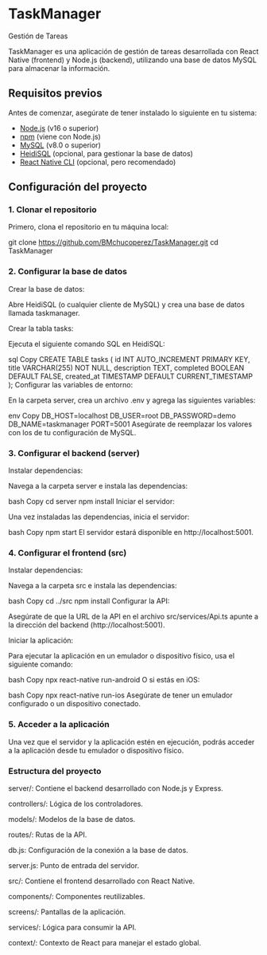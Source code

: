 # TaskManager
Gestión de Tareas

TaskManager es una aplicación de gestión de tareas desarrollada con React Native (frontend) y Node.js (backend), utilizando una base de datos MySQL para almacenar la información.

## Requisitos previos

Antes de comenzar, asegúrate de tener instalado lo siguiente en tu sistema:

- [Node.js](https://nodejs.org/) (v16 o superior)
- [npm](https://www.npmjs.com/) (viene con Node.js)
- [MySQL](https://www.mysql.com/) (v8.0 o superior)
- [HeidiSQL](https://www.heidisql.com/) (opcional, para gestionar la base de datos)
- [React Native CLI](https://reactnative.dev/docs/environment-setup) (opcional, pero recomendado)

## Configuración del proyecto

### 1. Clonar el repositorio

Primero, clona el repositorio en tu máquina local:

git clone https://github.com/BMchucoperez/TaskManager.git
cd TaskManager

### 2. Configurar la base de datos
Crear la base de datos:

Abre HeidiSQL (o cualquier cliente de MySQL) y crea una base de datos llamada taskmanager.

Crear la tabla tasks:

Ejecuta el siguiente comando SQL en HeidiSQL:

sql
Copy
CREATE TABLE tasks (
  id INT AUTO_INCREMENT PRIMARY KEY,
  title VARCHAR(255) NOT NULL,
  description TEXT,
  completed BOOLEAN DEFAULT FALSE,
  created_at TIMESTAMP DEFAULT CURRENT_TIMESTAMP
);
Configurar las variables de entorno:

En la carpeta server, crea un archivo .env y agrega las siguientes variables:

env
Copy
DB_HOST=localhost
DB_USER=root
DB_PASSWORD=demo
DB_NAME=taskmanager
PORT=5001
Asegúrate de reemplazar los valores con los de tu configuración de MySQL.

### 3. Configurar el backend (server)
Instalar dependencias:

Navega a la carpeta server e instala las dependencias:

bash
Copy
cd server
npm install
Iniciar el servidor:

Una vez instaladas las dependencias, inicia el servidor:

bash
Copy
npm start
El servidor estará disponible en http://localhost:5001.

### 4. Configurar el frontend (src)
Instalar dependencias:

Navega a la carpeta src e instala las dependencias:

bash
Copy
cd ../src
npm install
Configurar la API:

Asegúrate de que la URL de la API en el archivo src/services/Api.ts apunte a la dirección del backend (http://localhost:5001).

Iniciar la aplicación:

Para ejecutar la aplicación en un emulador o dispositivo físico, usa el siguiente comando:

bash
Copy
npx react-native run-android
O si estás en iOS:

bash
Copy
npx react-native run-ios
Asegúrate de tener un emulador configurado o un dispositivo conectado.

### 5. Acceder a la aplicación
Una vez que el servidor y la aplicación estén en ejecución, podrás acceder a la aplicación desde tu emulador o dispositivo físico.

### Estructura del proyecto
server/: Contiene el backend desarrollado con Node.js y Express.

controllers/: Lógica de los controladores.

models/: Modelos de la base de datos.

routes/: Rutas de la API.

db.js: Configuración de la conexión a la base de datos.

server.js: Punto de entrada del servidor.

src/: Contiene el frontend desarrollado con React Native.

components/: Componentes reutilizables.

screens/: Pantallas de la aplicación.

services/: Lógica para consumir la API.

context/: Contexto de React para manejar el estado global.

